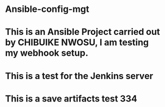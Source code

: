 # Ansible-config-mgt

# This is an Ansible Project carried out by CHIBUIKE NWOSU, I am testing my webhook setup.

# This is a test for the Jenkins server

# This is a save artifacts test 334




